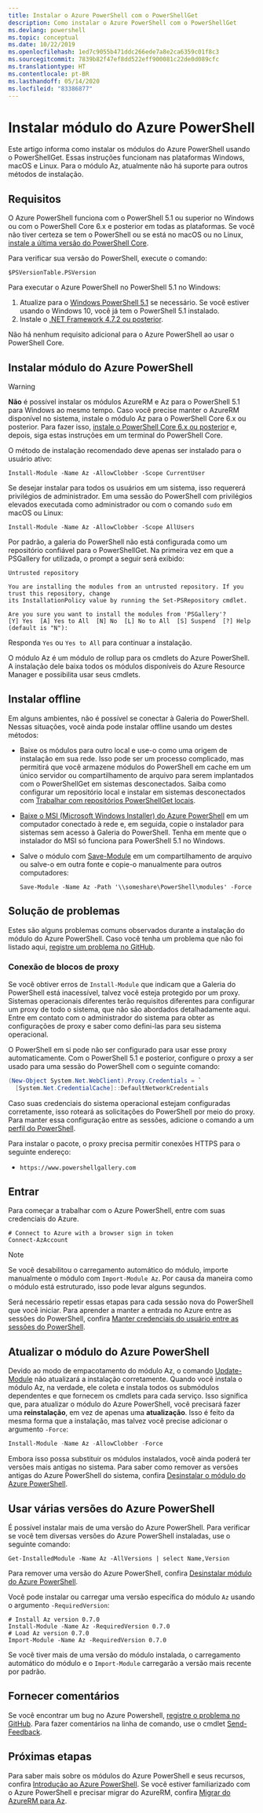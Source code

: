 ```yaml
---
title: Instalar o Azure PowerShell com o PowerShellGet
description: Como instalar o Azure PowerShell com o PowerShellGet
ms.devlang: powershell
ms.topic: conceptual
ms.date: 10/22/2019
ms.openlocfilehash: 1ed7c9055b471ddc266ede7a8e2ca6359c01f8c3
ms.sourcegitcommit: 7839b82f47ef8dd522eff900081c22de0d089cfc
ms.translationtype: HT
ms.contentlocale: pt-BR
ms.lasthandoff: 05/14/2020
ms.locfileid: "83386877"
---
```

# <a name="install-the-azure-powershell-module"></a>Instalar módulo do Azure PowerShell

Este artigo informa como instalar os módulos do Azure PowerShell usando o PowerShellGet. Essas instruções funcionam nas plataformas Windows, macOS e Linux. Para o módulo Az, atualmente não há suporte para outros métodos de instalação.

## <a name="requirements"></a>Requisitos

O Azure PowerShell funciona com o PowerShell 5.1 ou superior no Windows ou com o PowerShell Core 6.x e posterior em todas as plataformas. Se você não tiver certeza se tem o PowerShell ou se está no macOS ou no Linux, [instale a última versão do PowerShell Core](/powershell/scripting/install/installing-powershell#powershell-core).

Para verificar sua versão do PowerShell, execute o comando:

```powershell-interactive
$PSVersionTable.PSVersion
```

Para executar o Azure PowerShell no PowerShell 5.1 no Windows:

1. Atualize para o [Windows PowerShell 5.1](/powershell/scripting/install/installing-windows-powershell#upgrading-existing-windows-powershell) se necessário. Se você estiver usando o Windows 10, você já tem o PowerShell 5.1 instalado.
2. Instale o [.NET Framework 4.7.2 ou posterior](/dotnet/framework/install).

Não há nenhum requisito adicional para o Azure PowerShell ao usar o PowerShell Core.

## <a name="install-the-azure-powershell-module"></a>Instalar módulo do Azure PowerShell

> [!WARNING]
> __Não__ é possível instalar os módulos AzureRM e Az para o PowerShell 5.1 para Windows ao mesmo tempo. Caso você precise manter o AzureRM disponível no sistema, instale o módulo Az para o PowerShell Core 6.x ou posterior. Para fazer isso, [instale o PowerShell Core 6.x ou posterior](https://docs.microsoft.com/powershell/scripting/install/installing-powershell-core-on-windows) e, depois, siga estas instruções em um terminal do PowerShell Core.

O método de instalação recomendado deve apenas ser instalado para o usuário ativo:

```powershell-interactive
Install-Module -Name Az -AllowClobber -Scope CurrentUser
```

Se desejar instalar para todos os usuários em um sistema, isso requererá privilégios de administrador. Em uma sessão do PowerShell com privilégios elevados executada como administrador ou com o comando `sudo` em macOS ou Linux:

```powershell-interactive
Install-Module -Name Az -AllowClobber -Scope AllUsers
```

Por padrão, a galeria do PowerShell não está configurada como um repositório confiável para o PowerShellGet. Na primeira vez em que a PSGallery for utilizada, o prompt a seguir será exibido:

```output
Untrusted repository

You are installing the modules from an untrusted repository. If you trust this repository, change
its InstallationPolicy value by running the Set-PSRepository cmdlet.

Are you sure you want to install the modules from 'PSGallery'?
[Y] Yes  [A] Yes to All  [N] No  [L] No to All  [S] Suspend  [?] Help (default is "N"):
```

Responda `Yes` ou `Yes to All` para continuar a instalação.

O módulo Az é um módulo de rollup para os cmdlets do Azure PowerShell. A instalação dele baixa todos os módulos disponíveis do Azure Resource Manager e possibilita usar seus cmdlets.

## <a name="install-offline"></a>Instalar offline

Em alguns ambientes, não é possível se conectar à Galeria do PowerShell. Nessas situações, você ainda pode instalar offline usando um destes métodos:

* Baixe os módulos para outro local e use-o como uma origem de instalação em sua rede. Isso pode ser um processo complicado, mas permitirá que você armazene módulos do PowerShell em cache em um único servidor ou compartilhamento de arquivo para serem implantados com o PowerShellGet em sistemas desconectados. Saiba como configurar um repositório local e instalar em sistemas desconectados com [Trabalhar com repositórios PowerShellGet locais](/powershell/scripting/gallery/how-to/working-with-local-psrepositories).
* [Baixe o MSI (Microsoft Windows Installer) do Azure PowerShell](install-az-ps-msi.md) em um computador conectado à rede e, em seguida, copie o instalador para sistemas sem acesso à Galeria do PowerShell. Tenha em mente que o instalador do MSI só funciona para PowerShell 5.1 no Windows.
* Salve o módulo com [Save-Module](/powershell/module/PowershellGet/Save-Module) em um compartilhamento de arquivo ou salve-o em outra fonte e copie-o manualmente para outros computadores:
  
  ```powershell-interactive
  Save-Module -Name Az -Path '\\someshare\PowerShell\modules' -Force
  ```

## <a name="troubleshooting"></a>Solução de problemas

Estes são alguns problemas comuns observados durante a instalação do módulo do Azure PowerShell. Caso você tenha um problema que não foi listado aqui, [registre um problema no GitHub](https://github.com/azure/azure-powershell/issues).

### <a name="proxy-blocks-connection"></a>Conexão de blocos de proxy

Se você obtiver erros de `Install-Module` que indicam que a Galeria do PowerShell está inacessível, talvez você esteja protegido por um proxy. Sistemas operacionais diferentes terão requisitos diferentes para configurar um proxy de todo o sistema, que não são abordados detalhadamente aqui. Entre em contato com o administrador do sistema para obter as configurações de proxy e saber como defini-las para seu sistema operacional.

O PowerShell em si pode não ser configurado para usar esse proxy automaticamente. Com o PowerShell 5.1 e posterior, configure o proxy a ser usado para uma sessão do PowerShell com o seguinte comando:

```powershell
(New-Object System.Net.WebClient).Proxy.Credentials = `
  [System.Net.CredentialCache]::DefaultNetworkCredentials
```

Caso suas credenciais do sistema operacional estejam configuradas corretamente, isso roteará as solicitações do PowerShell por meio do proxy.
Para manter essa configuração entre as sessões, adicione o comando a um [perfil do PowerShell](/powershell/module/microsoft.powershell.core/about/about_profiles).

Para instalar o pacote, o proxy precisa permitir conexões HTTPS para o seguinte endereço:

* `https://www.powershellgallery.com`

## <a name="sign-in"></a>Entrar

Para começar a trabalhar com o Azure PowerShell, entre com suas credenciais do Azure.

```powershell-interactive
# Connect to Azure with a browser sign in token
Connect-AzAccount
```

> [!NOTE]
>
> Se você desabilitou o carregamento automático do módulo, importe manualmente o módulo com `Import-Module Az`. Por causa da maneira como o módulo está estruturado, isso pode levar alguns segundos.

Será necessário repetir essas etapas para cada sessão nova do PowerShell que você iniciar. Para aprender a manter a entrada no Azure entre as sessões do PowerShell, confira [Manter credenciais do usuário entre as sessões do PowerShell](context-persistence.md).

## <a name="update-the-azure-powershell-module"></a>Atualizar o módulo do Azure PowerShell

Devido ao modo de empacotamento do módulo Az, o comando [Update-Module](/powershell/module/powershellget/update-module) não atualizará a instalação corretamente. Quando você instala o módulo Az, na verdade, ele coleta e instala todos os submódulos dependentes e que fornecem os cmdlets para cada serviço.
Isso significa que, para atualizar o módulo do Azure PowerShell, você precisará fazer uma __reinstalação__, em vez de apenas uma __atualização__. Isso é feito da mesma forma que a instalação, mas talvez você precise adicionar o argumento `-Force`:

```powershell
Install-Module -Name Az -AllowClobber -Force
```

Embora isso possa substituir os módulos instalados, você ainda poderá ter versões mais antigas no sistema.
Para saber como remover as versões antigas do Azure PowerShell do sistema, confira [Desinstalar o módulo do Azure PowerShell](uninstall-az-ps.md).

## <a name="use-multiple-versions-of-azure-powershell"></a>Usar várias versões do Azure PowerShell

É possível instalar mais de uma versão do Azure PowerShell. Para verificar se você tem diversas versões do Azure PowerShell instaladas, use o seguinte comando:

```powershell-interactive
Get-InstalledModule -Name Az -AllVersions | select Name,Version
```

Para remover uma versão do Azure PowerShell, confira [Desinstalar módulo do Azure PowerShell](uninstall-az-ps.md).

Você pode instalar ou carregar uma versão específica do módulo `Az` usando o argumento `-RequiredVersion`:

```powershell-interactive
# Install Az version 0.7.0
Install-Module -Name Az -RequiredVersion 0.7.0 
# Load Az version 0.7.0
Import-Module -Name Az -RequiredVersion 0.7.0
```

Se você tiver mais de uma versão do módulo instalada, o carregamento automático do módulo e o `Import-Module` carregarão a versão mais recente por padrão.

## <a name="provide-feedback"></a>Fornecer comentários

Se você encontrar um bug no Azure Powershell, [registre o problema no GitHub](https://github.com/Azure/azure-powershell/issues).
Para fazer comentários na linha de comando, use o cmdlet [Send-Feedback](/powershell/module/az.accounts/send-feedback).

## <a name="next-steps"></a>Próximas etapas

Para saber mais sobre os módulos do Azure PowerShell e seus recursos, confira [Introdução ao Azure PowerShell](get-started-azureps.md).
Se você estiver familiarizado com o Azure PowerShell e precisar migrar do AzureRM, confira [Migrar do AzureRM para Az](migrate-from-azurerm-to-az.md).
